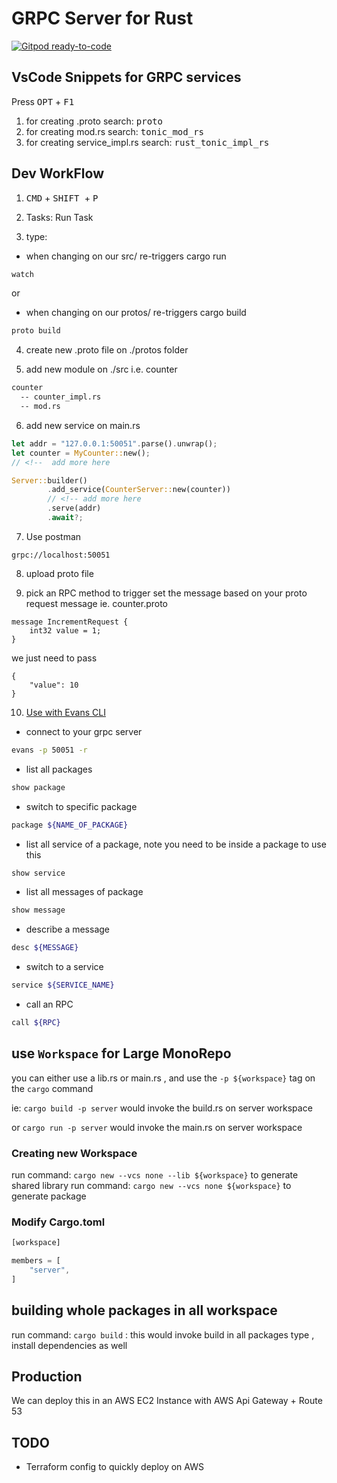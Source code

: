 # GRPC Server for Rust

[![Gitpod ready-to-code](https://gitpod.io/button/open-in-gitpod.svg)](https://github.com/codeitlikemiley/rust-grpc-server)
## VsCode Snippets for GRPC services
Press <kbd>OPT</kbd> + <kbd>F1</kbd>
1. for creating .proto search: <kbd>proto</kbd>
2. for creating mod.rs search: <kbd>tonic_mod_rs</kbd>
3. for creating service_impl.rs search: <kbd>rust_tonic_impl_rs</kbd>

## Dev WorkFlow
1. <kbd>CMD</kbd> + <kbd> SHIFT </kbd> + <kbd> P </kbd>

2. Tasks: Run Task

3. type:
-  when changing on our src/ re-triggers cargo run
```sh
watch
```
or
- when changing on our protos/ re-triggers cargo build

```sh
proto build
```

4. create new .proto file on ./protos folder

5. add new module on ./src i.e. counter

```sh
counter
  -- counter_impl.rs
  -- mod.rs
```


6. add new service on main.rs

```rs
let addr = "127.0.0.1:50051".parse().unwrap();
let counter = MyCounter::new();
// <!--  add more here

Server::builder()
        .add_service(CounterServer::new(counter))
        // <!-- add more here
        .serve(addr)
        .await?;
```

7. Use postman
```
grpc://localhost:50051
```

8. upload proto file

9. pick an RPC method to trigger
set the message based on your proto request message
ie. counter.proto
```
message IncrementRequest {
    int32 value = 1;
}
```

we just need to pass
```
{
    "value": 10
}
```


10.  [Use with Evans CLI](https://github.com/ktr0731/evans#usage-cli)

- connect to your grpc server
```sh
evans -p 50051 -r
```

- list all packages

```sh
show package
```

- switch to specific package

```sh
package ${NAME_OF_PACKAGE}
```

- list all service of a package, note you need to be inside a package to use this
```sh
show service
```

- list all messages of package
```sh
show message
```
- describe a message
```sh
desc ${MESSAGE}
```

- switch to a service
```sh
service ${SERVICE_NAME}
```

- call an RPC
```sh
call ${RPC}
```

## use `Workspace` for Large MonoRepo

you can either use a lib.rs or main.rs , and use the `-p ${workspace}` tag on the `cargo` command

ie: `cargo build -p server` would invoke the build.rs on server workspace

or `cargo run -p server` would invoke the main.rs on server workspace

### Creating new Workspace
run command: `cargo new --vcs none --lib ${workspace}` to generate shared library
run command: `cargo new --vcs none ${workspace}` to generate package

### Modify Cargo.toml
```rust
[workspace]

members = [
    "server",
]
```

## building whole packages in all workspace
run command: `cargo build` : this would invoke build in all packages type , install dependencies as well


## Production
We can deploy this in an AWS EC2 Instance with AWS Api Gateway + Route 53


## TODO
- Terraform config to quickly deploy on AWS
